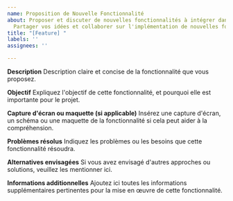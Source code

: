 ```yaml
---
name: Proposition de Nouvelle Fonctionnalité
about: Proposer et discuter de nouvelles fonctionnalités à intégrer dans le projet.
  Partager vos idées et collaborer sur l'implémentation de nouvelles fonctionnalités.
title: "[Feature] "
labels: ''
assignees: ''

---
```


**Description**
Description claire et concise de la fonctionnalité que vous proposez.

**Objectif**
Expliquez l'objectif de cette fonctionnalité, et pourquoi elle est importante pour le projet.

**Capture d'écran ou maquette (si applicable)**
Insérez une capture d'écran, un schéma ou une maquette de la fonctionnalité si cela peut aider à la compréhension.

**Problèmes résolus**
Indiquez les problèmes ou les besoins que cette fonctionnalité résoudra.

**Alternatives envisagées**
Si vous avez envisagé d'autres approches ou solutions, veuillez les mentionner ici.

**Informations additionnelles**
Ajoutez ici toutes les informations supplémentaires pertinentes pour la mise en œuvre de cette fonctionnalité.

